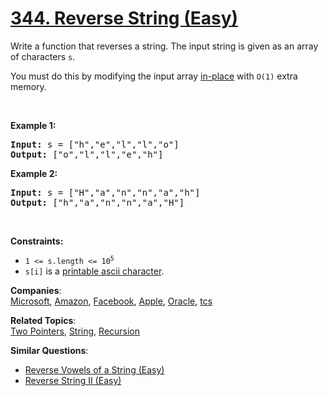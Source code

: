 # [344. Reverse String (Easy)](https://leetcode.com/problems/reverse-string/)

<p>Write a function that reverses a string. The input string is given as an array of characters <code>s</code>.</p>

<p>You must do this by modifying the input array <a href="https://en.wikipedia.org/wiki/In-place_algorithm" target="_blank">in-place</a> with <code>O(1)</code> extra memory.</p>

<p>&nbsp;</p>
<p><strong>Example 1:</strong></p>
<pre><strong>Input:</strong> s = ["h","e","l","l","o"]
<strong>Output:</strong> ["o","l","l","e","h"]
</pre><p><strong>Example 2:</strong></p>
<pre><strong>Input:</strong> s = ["H","a","n","n","a","h"]
<strong>Output:</strong> ["h","a","n","n","a","H"]
</pre>
<p>&nbsp;</p>
<p><strong>Constraints:</strong></p>

<ul>
	<li><code>1 &lt;= s.length &lt;= 10<sup>5</sup></code></li>
	<li><code>s[i]</code> is a <a href="https://en.wikipedia.org/wiki/ASCII#Printable_characters" target="_blank">printable ascii character</a>.</li>
</ul>

**Companies**:  
[Microsoft](https://leetcode.com/company/microsoft), [Amazon](https://leetcode.com/company/amazon), [Facebook](https://leetcode.com/company/facebook), [Apple](https://leetcode.com/company/apple), [Oracle](https://leetcode.com/company/oracle), [tcs](https://leetcode.com/company/tcs)

**Related Topics**:  
[Two Pointers](https://leetcode.com/tag/two-pointers/), [String](https://leetcode.com/tag/string/), [Recursion](https://leetcode.com/tag/recursion/)

**Similar Questions**:

- [Reverse Vowels of a String (Easy)](https://leetcode.com/problems/reverse-vowels-of-a-string/)
- [Reverse String II (Easy)](https://leetcode.com/problems/reverse-string-ii/)
